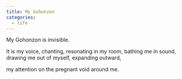 ```yaml
---
title: My Gohonzon
categories:
  - life
---
```


My Gohonzon
is invisible.

It is my voice,
chanting,
resonating in my room,
bathing me in sound,
drawing me out of myself,
expanding outward,

my attention on the pregnant void
around me.
